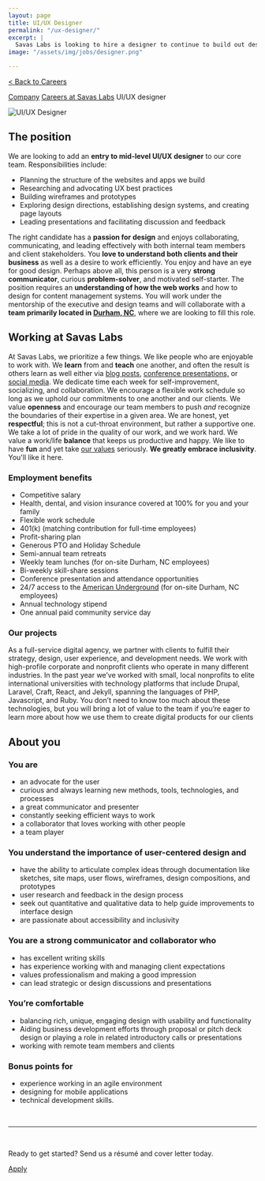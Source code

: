 ```yaml
---
layout: page
title: UI/UX Designer
permalink: "/ux-designer/"
excerpt: |
  Savas Labs is looking to hire a designer to continue to build out design services for our growing team out of our office in downtown Durham.
image: "/assets/img/jobs/designer.png"

---
```


<p class="breadcrumbs hide-for-medium hide-for-large">
    <a href="/careers">< Back to Careers</a>
</p>
<p class="breadcrumbs hide-for-small">
    <a href="/company">Company</a><i class="fa fa-caret-right"></i>
    <a href="/careers">Careers at Savas Labs</a><i class="fa fa-caret-right"></i>
    UI/UX designer
</p>

<div class="icon--job">
    <img src="/assets/img/jobs/designer.png" alt="UI/UX Designer">
</div>

## The position

We are looking to add an **entry to mid-level UI/UX designer** to our core team. Responsibilities include:

- Planning the structure of the websites and apps we build
- Researching and advocating UX best practices
- Building wireframes and prototypes
- Exploring design directions, establishing design systems, and creating page layouts
- Leading presentations and facilitating discussion and feedback

The right candidate has a **passion for design** and enjoys collaborating, communicating, and leading effectively with both internal team members and client stakeholders. You **love to understand both clients and their business** as well as a desire to work efficiently. You enjoy and have an eye for good design. Perhaps above all, this person is a very **strong communicator**, curious **problem-solver**, and motivated self-starter. The position requires an **understanding of how the web works** and how to design for content management systems. You will work under the mentorship of the executive and design teams and will collaborate with a **team primarily located in [Durham, NC](/durham)**, where we are looking to fill this role.

## Working at Savas Labs

At Savas Labs, we prioritize a few things. We like people who are enjoyable to work with. We **learn** from and **teach** one another, and often the result is others learn as well either via [blog posts](/blog),
 [conference presentations,](/results/open-source/#presentations) or [social media](https://twitter.com/savaslabs). We dedicate time each week for self-improvement, socializing, and collaboration. We encourage a flexible work schedule so long as we uphold our commitments to one another and our clients. We value **openness** and encourage our team members to push _and_ recognize the boundaries of their expertise in a given area. We are honest, yet **respectful**; this is not a cut-throat environment, but rather a supportive one. We take a lot of pride in the quality of our work, and we work hard. We value a work/life **balance** that keeps us productive and happy. We like to have **fun** and yet take [our values](/company/mission-and-values/) seriously. **We greatly embrace inclusivity**. You'll like it here.

### Employment benefits

+ Competitive salary
+ Health, dental, and vision insurance covered at 100% for you and your family
+ Flexible work schedule
+ 401(k) (matching contribution for full-time employees)
+ Profit-sharing plan
+ Generous PTO and Holiday Schedule
+ Semi-annual team retreats
+ Weekly team lunches (for on-site Durham, NC employees)
+ Bi-weekly skill-share sessions
+ Conference presentation and attendance opportunities
+ 24/7 access to the [American Underground](http://americanunderground.com/) (for on-site Durham, NC employees)
+ Annual technology stipend
+ One annual paid community service day

### Our projects

As a full-service digital agency, we partner with clients to fulfill their strategy, design, user experience, and development needs. We work with high-profile corporate and nonprofit clients who operate in many different industries. In the past year we’ve worked with small, local nonprofits to elite international universities with technology platforms that include Drupal, Laravel, Craft, React, and Jekyll, spanning the languages of PHP, Javascript, and Ruby. You don’t need to know too much about these technologies, but you will bring a lot of value to the team if you’re eager to learn more about how we use them to create digital products for our clients

## About you

### You are

+ an advocate for the user
+ curious and always learning new methods, tools, technologies, and processes
+ a great communicator and presenter
+ constantly seeking efficient ways to work
+ a collaborator that loves working with other people
+ a team player

### You understand the importance of user-centered design and

+ have the ability to articulate complex ideas through documentation like sketches, site maps, user flows, wireframes, design compositions, and prototypes
+ user research and feedback in the design process
+ seek out quantitative and qualitative data to help guide improvements to interface design
+ are passionate about accessibility and inclusivity

### You are a strong communicator and collaborator who

+ has excellent writing skills
+ has experience working with and managing client expectations
+ values professionalism and making a good impression
+ can lead strategic or design discussions and presentations

### You’re comfortable

+ balancing rich, unique, engaging design with usability and functionality
+ Aiding business development efforts through proposal or pitch deck design or playing a role in related introductory calls or presentations
+ working with remote team members and clients

### Bonus points for
+ experience working in an agile environment
+ designing for mobile applications
+ technical development skills.

<br>

---

<br>

Ready to get started? Send us a résumé and cover letter today.

<a href="mailto:careers@savaslabs.com" class="button--arrow--orange">Apply</a> 
